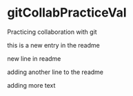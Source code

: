 # gitCollabPracticeVal
Practicing collaboration with git

this is a new entry in the readme

new line in readme

adding another line to the readme

adding more text